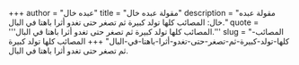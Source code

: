 +++
author = "عبده خال"
title = "مقولة عبده خال"
description = "مقولة عبده خال: المصائب كلها تولد كبيرة ثم تصغر حتى تغدو أثرا باهتا في البال."
quote = '''المصائب كلها تولد كبيرة ثم تصغر حتى تغدو أثرا باهتا في البال.''' 
slug = "المصائب-كلها-تولد-كبيرة-ثم-تصغر-حتى-تغدو-أثرا-باهتا-في-البال"
+++
المصائب كلها تولد كبيرة ثم تصغر حتى تغدو أثرا باهتا في البال.
